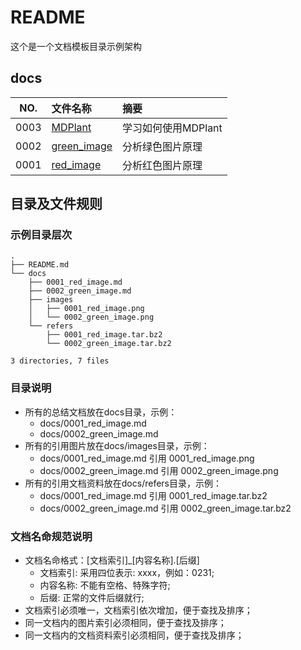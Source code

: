 # README

这个是一个文档模板目录示例架构

## docs

NO.|文件名称|摘要
:--:|:--|:--
0003| [MDPlant](docs/0003_MDPlant.md) | 学习如何使用MDPlant
0002| [green_image](docs/0002_green_image.md) | 分析绿色图片原理
0001| [red_image](docs/0001_red_image.md) | 分析红色图片原理

## 目录及文件规则

### 示例目录层次

```
.
├── README.md
└── docs
    ├── 0001_red_image.md
    ├── 0002_green_image.md
    ├── images
    │   ├── 0001_red_image.png
    │   └── 0002_green_image.png
    └── refers
        ├── 0001_red_image.tar.bz2
        └── 0002_green_image.tar.bz2

3 directories, 7 files
```

### 目录说明

* 所有的总结文档放在docs目录，示例：
  * docs/0001_red_image.md
  * docs/0002_green_image.md
* 所有的引用图片放在docs/images目录，示例：
  * docs/0001_red_image.md 引用 0001_red_image.png
  * docs/0002_green_image.md 引用 0002_green_image.png
* 所有的引用文档资料放在docs/refers目录，示例：
  * docs/0001_red_image.md 引用 0001_red_image.tar.bz2
  * docs/0002_green_image.md 引用 0002_green_image.tar.bz2

### 文档名命规范说明

* 文档名命格式：[文档索引]_[内容名称].[后缀]
  * 文档索引: 采用四位表示: xxxx，例如：0231;
  * 内容名称: 不能有空格、特殊字符;
  * 后缀: 正常的文件后缀就行;
* 文档索引必须唯一，文档索引依次增加，便于查找及排序；
* 同一文档内的图片索引必须相同，便于查找及排序；
* 同一文档内的文档资料索引必须相同，便于查找及排序；
